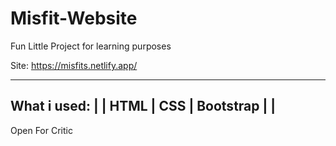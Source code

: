 # Misfit-Website
 Fun Little Project for learning purposes

 Site: https://misfits.netlify.app/

-------------------------------------------------
What i used:                                    |
                                                |
HTML                                            |
CSS                                             |
Bootstrap                                       |
                                                |
-------------------------------------------------
 Open For Critic

